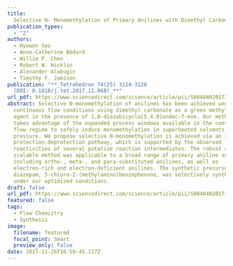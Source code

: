 ```yaml
---
title:
  Selective N- Monomethylation of Primary Anilines with Dimethyl Carbonate in Continuous Flow
publication_types:
  - "2"
authors:
  - Hyowon Seo
  - Anne-Catherine Bédard
  - Willie P. Chen
  - Robert W. Hicklin
  - Alexander Alabugin
  - Timothy F. Jamison
publication: "**_Tetrahedron 74(25) 3124-3128
  (DOI: 0.1016/j.tet.2017.11.068)_**"
url_pdf: https://www.sciencedirect.com/science/article/pii/S0040402017312346?via%3Dihub
abstract: Selective N-monomethylation of anilines has been achieved under
  continuous flow conditions using dimethyl carbonate as a green methylating
  agent in the presence of 1,8-diazabicyclo[5.4.0]undec-7-ene. Our methodology
  takes advantage of the expanded process windows available in the continuous
  flow regime to safely induce monomethylation in superheated solvents at high
  pressure. We propose selective N-monomethylation is achieved via an in situ
  protection-deprotection pathway, which is supported by the observed
  reactivities of several putative reaction intermediates. The robust and
  scalable method was applicable to a broad range of primary aniline substrates
  including ortho-, meta-, and para-substituted anilines, as well as
  electron-rich and electron-deficient anilines. The synthetic precursor of
  diazepam, 5-chloro-2-(methylamino)benzophenone, was selectively synthesized
  under our optimized conditions.
draft: false
url_pdf: https://www.sciencedirect.com/science/article/pii/S0040402017312346?via%3Dihubg
featured: false
tags:
  - Flow Chemistry
  - Synthesis
image:
  filename: featured
  focal_point: Smart
  preview_only: false
date: 2017-11-26T16:59:45.117Z
---
```


